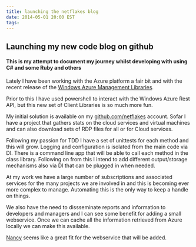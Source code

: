 ```yaml
---
title: launching the netflakes blog
date: 2014-05-01 20:00 EST
tags:
---
```


## Launching my new code blog on github

#### This is my attempt to document my journey whilst developing with using C# and some Ruby and others

Lately I have been working with the Azure platform a fair bit and with the recent release of the [Windows Azure Management Libraries](http://www.bradygaster.com/post/getting-started-with-the-windows-azure-management-libraries).

Prior to this I have used powershell to interact with the Windows Azure Rest API, but this new set of Client Libraries is so much more fun.

My initial solution is available on my [github.com/netflakes](https://github.com/netflakes/AzureManagement) account. Sofar I have a project that gathers stats on the cloud services and virtual machines and can also download sets of RDP files for all or for Cloud services.

Following my passion for TDD I have a set of unittests for each method and this will grow. Logging and configuration is isolated from the main code via DI. There is a command line app that will be able to call each method in the class library. Following on from this I intend to add different output/storage mechanisms also via DI that can be plugged in when needed.

At my work we have a large number of subscriptions and associated services for the many projects we are involved in and this is becoming ever more complex to manage. Automating this is the only way to keep a handle on things.

We also have the need to dissseminate reports and information to developers and managers and I can see some benefit for adding a small webservice. Once we can cache all the information retrieved from Azure locally we can make this available.

[Nancy](http://nancyfx.org) seems like a great fit for the webservice that will be added.